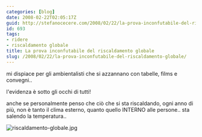 ```yaml
---
categories: [blog]
date: 2008-02-22T02:05:17Z
guid: http://stefanocecere.com/2008/02/22/la-prova-inconfutabile-del-riscaldamento-globale/
id: 693
tags:
- ridere
- riscaldamento globale
title: La prova inconfutabile del riscaldamento globale
slug: /2008/02/22/la-prova-inconfutabile-del-riscaldamento-globale/
---
```


mi dispiace per gli ambientalisti che si azzannano con tabelle, films e convegni..
  
l'evidenza è sotto gli occhi di tutti!

anche se personalmente penso che ciò che si sta riscaldando, ogni anno di più, non è tanto il clima esterno, quanto quello INTERNO alle persone.. sta salendo la temperatura..

![riscaldamento-globale.jpg](http://stefanocecere.com/wp-content/uploads/sites/3/2008/02/riscaldamento-globale.jpg)